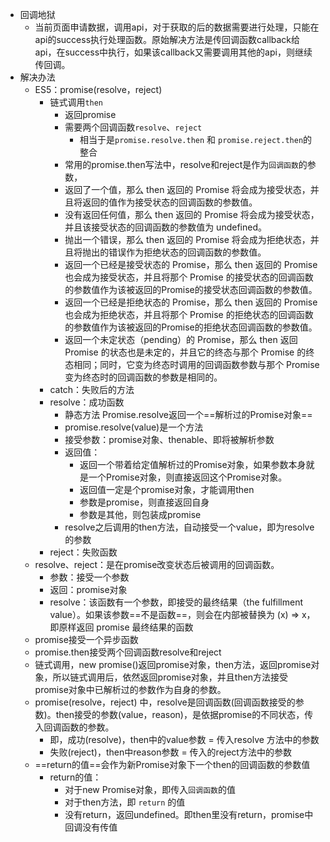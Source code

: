 - 回调地狱
	- 当前页面申请数据，调用api，对于获取的后的数据需要进行处理，只能在api的success执行处理函数。原始解决方法是传回调函数callback给api，在success中执行，如果该callback又需要调用其他的api，则继续传回调。
- 解决办法
	- ES5：promise(resolve，reject)
		- 链式调用`then`
			- 返回promise
			- 需要两个回调函数`resolve`、`reject`
				- 相当于是`promise.resolve.then` 和 `promise.reject.then`的整合
			- 常用的promise.then写法中，resolve和reject是作为`回调函数`的参数，
			- 返回了一个值，那么 then 返回的 Promise 将会成为接受状态，并且将返回的值作为接受状态的回调函数的参数值。
			- 没有返回任何值，那么 then 返回的 Promise 将会成为接受状态，并且该接受状态的回调函数的参数值为 undefined。
			- 抛出一个错误，那么 then 返回的 Promise 将会成为拒绝状态，并且将抛出的错误作为拒绝状态的回调函数的参数值。
			- 返回一个已经是接受状态的 Promise，那么 then 返回的 Promise 也会成为接受状态，并且将那个 Promise 的接受状态的回调函数的参数值作为该被返回的Promise的接受状态回调函数的参数值。
			- 返回一个已经是拒绝状态的 Promise，那么 then 返回的 Promise 也会成为拒绝状态，并且将那个 Promise 的拒绝状态的回调函数的参数值作为该被返回的Promise的拒绝状态回调函数的参数值。
			- 返回一个未定状态（pending）的 Promise，那么 then 返回 Promise 的状态也是未定的，并且它的终态与那个 Promise 的终态相同；同时，它变为终态时调用的回调函数参数与那个 Promise 变为终态时的回调函数的参数是相同的。
		- catch：失败后的方法
		- resolve：成功函数
			- 静态方法 Promise.resolve返回一个==解析过的Promise对象==
			- promise.resolve(value)是一个方法
			- 接受参数：promise对象、thenable、即将被解析参数
			- 返回值：
				- 返回一个带着给定值解析过的Promise对象，如果参数本身就是一个Promise对象，则直接返回这个Promise对象。
				- 返回值一定是个promise对象，才能调用then
				- 参数是promise，则直接返回自身
				- 参数是其他，则包装成promise
			- resolve之后调用的then方法，自动接受一个value，即为resolve的参数
		- reject：失败函数
	- resolve、reject：是在promise改变状态后被调用的回调函数。
		- 参数：接受一个参数
		- 返回：promise对象
		- resolve：该函数有一个参数，即接受的最终结果（the fulfillment  value）。如果该参数==不是函数==，则会在内部被替换为 (x) => x，即原样返回 promise 最终结果的函数
	- promise接受一个异步函数
	- promise.then接受两个回调函数resolve和reject
	- 链式调用，new promise()返回promise对象，then方法，返回promise对象，所以链式调用后，依然返回promise对象，并且then方法接受promise对象中已解析过的参数作为自身的参数。
	- promise(resolve，reject) 中，resolve是回调函数(回调函数接受的参数)。then接受的参数(value，reason)，是依据promise的不同状态，传入回调函数的参数。
		- 即，成功(resolve)，then中的value参数 = 传入resolve 方法中的参数
		- 失败(reject)，then中reason参数 = 传入的reject方法中的参数
	- ==return的值==会作为新Promise对象下一个then的回调函数的参数值
		- return的值：
			- 对于new Promise对象，即传入`回调函数`的值
			- 对于then方法，即 `return` 的值
			- 没有return，返回undefined。即then里没有return，promise中回调没有传值